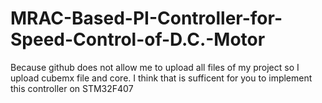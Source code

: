 # MRAC-Based-PI-Controller-for-Speed-Control-of-D.C.-Motor
Because github does not allow me to upload all files of my project so I upload cubemx file and core. I think that is sufficent for you to implement this controller on STM32F407
